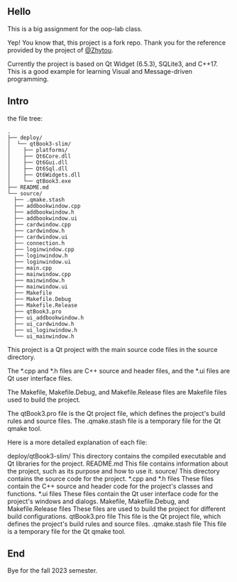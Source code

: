 ## Hello

This is a big assignment for the oop-lab class. 

Yep! You know that, this project is a fork repo. Thank you for the reference provided by the project of [@Zhytou](https://github.com/Zhytou).


Currently the project is based on Qt Widget (6.5.3), SQLite3, and C++17. This is a good example for learning Visual and Message-driven programming.


## Intro

the file tree:

```
.
├── deploy/
│  └── qtBook3-slim/
│    ├── platforms/
│    ├── Qt6Core.dll
│    ├── Qt6Gui.dll
│    ├── Qt6Sql.dll
│    ├── Qt6Widgets.dll
│    └── qtBook3.exe
├── README.md
└── source/
  ├── .qmake.stash
  ├── addbookwindow.cpp
  ├── addbookwindow.h
  ├── addbookwindow.ui
  ├── cardwindow.cpp
  ├── cardwindow.h
  ├── cardwindow.ui
  ├── connection.h
  ├── loginwindow.cpp
  ├── loginwindow.h
  ├── loginwindow.ui
  ├── main.cpp
  ├── mainwindow.cpp
  ├── mainwindow.h
  ├── mainwindow.ui
  ├── Makefile
  ├── Makefile.Debug
  ├── Makefile.Release
  ├── qtBook3.pro
  ├── ui_addbookwindow.h
  ├── ui_cardwindow.h
  ├── ui_loginwindow.h
  └── ui_mainwindow.h

```
This project is a Qt project with the main source code files in the source directory.

The *.cpp and *.h files are C++ source and header files, and the *.ui files are Qt user interface files.

The Makefile, Makefile.Debug, and Makefile.Release files are Makefile files used to build the project.

The qtBook3.pro file is the Qt project file, which defines the project's build rules and source files. The .qmake.stash file is a temporary file for the Qt qmake tool.

Here is a more detailed explanation of each file:

deploy/qtBook3-slim/
This directory contains the compiled executable and Qt libraries for the project.
README.md
This file contains information about the project, such as its purpose and how to use it.
source/
This directory contains the source code for the project.
*.cpp and *.h files
These files contain the C++ source and header code for the project's classes and functions.
*.ui files
These files contain the Qt user interface code for the project's windows and dialogs.
Makefile, Makefile.Debug, and Makefile.Release files
These files are used to build the project for different build configurations.
qtBook3.pro file
This file is the Qt project file, which defines the project's build rules and source files.
.qmake.stash file
This file is a temporary file for the Qt qmake tool.

## End

Bye for the fall 2023 semester.
